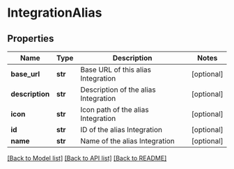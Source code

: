 # IntegrationAlias

## Properties
Name | Type | Description | Notes
------------ | ------------- | ------------- | -------------
**base_url** | **str** | Base URL of this alias Integration | [optional] 
**description** | **str** | Description of the alias Integration | [optional] 
**icon** | **str** | Icon path of the alias Integration | [optional] 
**id** | **str** | ID of the alias Integration | [optional] 
**name** | **str** | Name of the alias Integration | [optional] 

[[Back to Model list]](../README.md#documentation-for-models) [[Back to API list]](../README.md#documentation-for-api-endpoints) [[Back to README]](../README.md)


